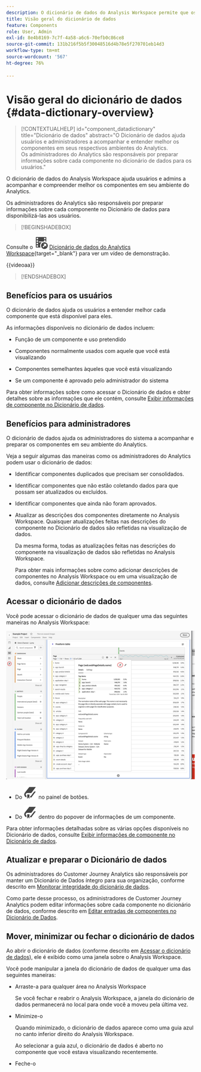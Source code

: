 ```yaml
---
description: O dicionário de dados do Analysis Workspace permite que os usuários rastreiem e criem um catálogo dos vários componentes no Analysis Workspace, incluindo seu uso pretendido, quais estão aprovados, quais são duplicatas e assim por diante.
title: Visão geral do dicionário de dados
feature: Components
role: User, Admin
exl-id: 8e4b8169-7c7f-4a58-a6c6-70efb0c86ce8
source-git-commit: 131b216f5b5f30048516d4b78e5f270701eb14d3
workflow-type: tm+mt
source-wordcount: '567'
ht-degree: 76%

---
```


# Visão geral do dicionário de dados {#data-dictionary-overview}

<!-- markdownlint-disable MD034 -->

>[!CONTEXTUALHELP]
>id="component_datadictionary"
>title="Dicionário de dados"
>abstract="O Dicionário de dados ajuda usuários e administradores a acompanhar e entender melhor os componentes em seus respectivos ambientes do Analytics. <br/>Os administradores do Analytics são responsáveis por preparar informações sobre cada componente no dicionário de dados para os usuários."

<!-- markdownlint-enable MD034 -->


O dicionário de dados do Analysis Workspace ajuda usuários e admins a acompanhar e compreender melhor os componentes em seu ambiente do Analytics.

Os administradores do Analytics são responsáveis por preparar informações sobre cada componente no Dicionário de dados para disponibilizá-las aos usuários.


>[!BEGINSHADEBOX]

Consulte o ![VideoCheckedOut](/help/assets/icons/VideoCheckedOut.svg) [Dicionário de dados do Analytics Workspace](https://video.tv.adobe.com/v/3418028/?quality=12&learn=on){target="_blank"} para ver um vídeo de demonstração.

{{videoaa}}

>[!ENDSHADEBOX]



## Benefícios para os usuários

O dicionário de dados ajuda os usuários a entender melhor cada componente que está disponível para eles.

As informações disponíveis no dicionário de dados incluem:

* Função de um componente e uso pretendido

* Componentes normalmente usados com aquele que você está visualizando

* Componentes semelhantes àqueles que você está visualizando

* Se um componente é aprovado pelo administrador do sistema

Para obter informações sobre como acessar o Dicionário de dados e obter detalhes sobre as informações que ele contém, consulte [Exibir informações de componente no Dicionário de dados](/help/components/data-dictionary/view-data-dictionary.md).

## Benefícios para administradores

O dicionário de dados ajuda os administradores do sistema a acompanhar e preparar os componentes em seu ambiente do Analytics.

Veja a seguir algumas das maneiras como os administradores do Analytics podem usar o dicionário de dados:

* Identificar componentes duplicados que precisam ser consolidados.

* Identificar componentes que não estão coletando dados para que possam ser atualizados ou excluídos.

* Identificar componentes que ainda não foram aprovados.

* Atualizar as descrições dos componentes diretamente no Analysis Workspace. Quaisquer atualizações feitas nas descrições do componente no Dicionário de dados são refletidas na visualização de dados.

  Da mesma forma, todas as atualizações feitas nas descrições do componente na visualização de dados são refletidas no Analysis Workspace.

  Para obter mais informações sobre como adicionar descrições de componentes no Analysis Workspace ou em uma visualização de dados, consulte [Adicionar descrições de componentes](/help/components/add-component-descriptions.md).

## Acessar o dicionário de dados

Você pode acessar o dicionário de dados de qualquer uma das seguintes maneiras no Analysis Workspace:

![Ícone do Dicionário de Dados no painel esquerdo](assets/data-dictionary-access.png)

* Do ![Indicador](/help/assets/icons/Bookmark.svg) no painel de botões.



* Do ![Indicador](/help/assets/icons/Bookmark.svg) dentro do popover de informações de um componente.


Para obter informações detalhadas sobre as várias opções disponíveis no Dicionário de dados, consulte [Exibir informações de componente no Dicionário de dados](/help/components/data-dictionary/view-data-dictionary.md).

## Atualizar e preparar o Dicionário de dados

Os administradores do Customer Journey Analytics são responsáveis por manter um Dicionário de Dados íntegro para sua organização, conforme descrito em [Monitorar integridade do dicionário de dados](/help/components/data-dictionary/monitor-data-dictionary-health.md).

Como parte desse processo, os administradores de Customer Journey Analytics podem editar informações sobre cada componente no dicionário de dados, conforme descrito em [Editar entradas de componentes no Dicionário de Dados](/help/components/data-dictionary/edit-entries-data-dictionary.md).

## Mover, minimizar ou fechar o dicionário de dados

Ao abrir o dicionário de dados (conforme descrito em [Acessar o dicionário de dados](#access-the-data-dictionary)), ele é exibido como uma janela sobre o Analysis Workspace.

Você pode manipular a janela do dicionário de dados de qualquer uma das seguintes maneiras:

* Arraste-a para qualquer área no Analysis Workspace

  Se você fechar e reabrir o Analysis Workspace, a janela do dicionário de dados permanecerá no local para onde você a moveu pela última vez. <!--True?-->

* Minimize-o

  Quando minimizado, o dicionário de dados aparece como uma guia azul no canto inferior direito do Analysis Workspace.

  Ao selecionar a guia azul, o dicionário de dados é aberto no componente que você estava visualizando recentemente.

* Feche-o
